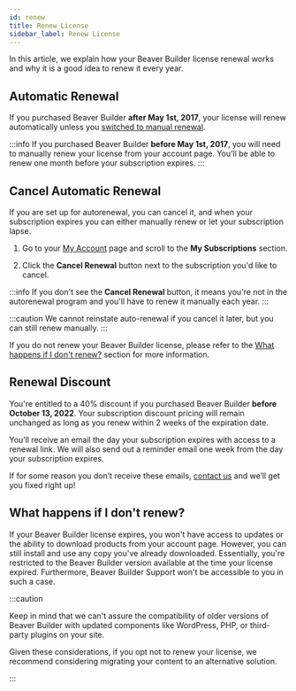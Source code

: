 ```yaml
---
id: renew
title: Renew License
sidebar_label: Renew License
---
```


In this article, we explain how your Beaver Builder license renewal works and why it is a good idea to renew it every year.

## Automatic Renewal

If you purchased Beaver Builder **after May 1st, 2017**, your license will renew automatically unless you [switched to manual renewal](#cancel-automatic-renewal).

:::info
If you purchased Beaver Builder **before May 1st, 2017**, you will need to manually renew your license from your account page. You’ll be able to renew one month before your subscription expires.
:::

## Cancel Automatic Renewal

If you are set up for autorenewal, you can cancel it, and when your subscription expires you can either manually renew or let your subscription lapse.

1. Go to your [My Account](https://www.wpbeaverbuilder.com/my-account/) page and scroll to the **My Subscriptions** section.

2. Click the **Cancel Renewal** button next to the subscription you'd like to cancel.

:::info
If you don't see the **Cancel Renewal** button, it means you're not in the autorenewal program and you'll have to renew it manually each year.
:::

:::caution
We cannot reinstate auto-renewal if you cancel it later, but you can still renew manually.
:::

If you do not renew your Beaver Builder license, please refer to the [What happens if I don't renew?](#what-happens-if-i-dont-renew) section for more information.

## Renewal Discount

You're entitled to a 40% discount if you purchased Beaver Builder **before October 13, 2022**. Your subscription discount pricing will remain unchanged as long as you renew within 2 weeks of the expiration date.

You’ll receive an email the day your subscription expires with access to a renewal link. We will also send out a reminder email one week from the day your subscription expires.

If for some reason you don’t receive these emails, [contact us](https://www.wpbeaverbuilder.com/contact/) and we’ll get you fixed right up!

## What happens if I don't renew?

If your Beaver Builder license expires, you won't have access to updates or the ability to download products from your account page. However, you can still install and use any copy you've already downloaded. Essentially, you're restricted to the Beaver Builder version available at the time your license expired. Furthermore, Beaver Builder Support won't be accessible to you in such a case.

:::caution

Keep in mind that we can't assure the compatibility of older versions of Beaver Builder with updated components like WordPress, PHP, or third-party plugins on your site.

Given these considerations, if you opt not to renew your license, we recommend considering migrating your content to an alternative solution.

:::
